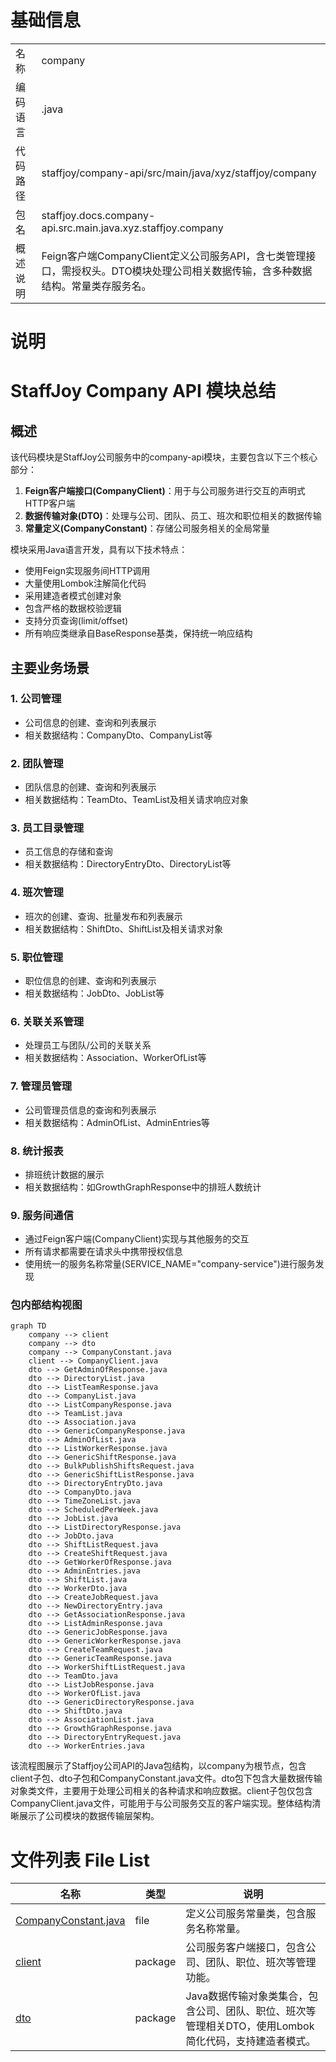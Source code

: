 # 基础信息

|      |      |
|------|------|
| 名称 | company |
| 编码语言 | .java |
| 代码路径 | staffjoy/company-api/src/main/java/xyz/staffjoy/company |
| 包名 | staffjoy.docs.company-api.src.main.java.xyz.staffjoy.company |
| 概述说明 | Feign客户端CompanyClient定义公司服务API，含七类管理接口，需授权头。DTO模块处理公司相关数据传输，含多种数据结构。常量类存服务名。 |

# 说明

# StaffJoy Company API 模块总结

## 概述

该代码模块是StaffJoy公司服务中的company-api模块，主要包含以下三个核心部分：

1. **Feign客户端接口(CompanyClient)**：用于与公司服务进行交互的声明式HTTP客户端
2. **数据传输对象(DTO)**：处理与公司、团队、员工、班次和职位相关的数据传输
3. **常量定义(CompanyConstant)**：存储公司服务相关的全局常量

模块采用Java语言开发，具有以下技术特点：
- 使用Feign实现服务间HTTP调用
- 大量使用Lombok注解简化代码
- 采用建造者模式创建对象
- 包含严格的数据校验逻辑
- 支持分页查询(limit/offset)
- 所有响应类继承自BaseResponse基类，保持统一响应结构

## 主要业务场景

### 1. 公司管理
- 公司信息的创建、查询和列表展示
- 相关数据结构：CompanyDto、CompanyList等

### 2. 团队管理
- 团队信息的创建、查询和列表展示
- 相关数据结构：TeamDto、TeamList及相关请求响应对象

### 3. 员工目录管理
- 员工信息的存储和查询
- 相关数据结构：DirectoryEntryDto、DirectoryList等

### 4. 班次管理
- 班次的创建、查询、批量发布和列表展示
- 相关数据结构：ShiftDto、ShiftList及相关请求对象

### 5. 职位管理
- 职位信息的创建、查询和列表展示
- 相关数据结构：JobDto、JobList等

### 6. 关联关系管理
- 处理员工与团队/公司的关联关系
- 相关数据结构：Association、WorkerOfList等

### 7. 管理员管理
- 公司管理员信息的查询和列表展示
- 相关数据结构：AdminOfList、AdminEntries等

### 8. 统计报表
- 排班统计数据的展示
- 相关数据结构：如GrowthGraphResponse中的排班人数统计

### 9. 服务间通信
- 通过Feign客户端(CompanyClient)实现与其他服务的交互
- 所有请求都需要在请求头中携带授权信息
- 使用统一的服务名称常量(SERVICE_NAME="company-service")进行服务发现


### 包内部结构视图

```mermaid
graph TD
    company --> client
    company --> dto
    company --> CompanyConstant.java
    client --> CompanyClient.java
    dto --> GetAdminOfResponse.java
    dto --> DirectoryList.java
    dto --> ListTeamResponse.java
    dto --> CompanyList.java
    dto --> ListCompanyResponse.java
    dto --> TeamList.java
    dto --> Association.java
    dto --> GenericCompanyResponse.java
    dto --> AdminOfList.java
    dto --> ListWorkerResponse.java
    dto --> GenericShiftResponse.java
    dto --> BulkPublishShiftsRequest.java
    dto --> GenericShiftListResponse.java
    dto --> DirectoryEntryDto.java
    dto --> CompanyDto.java
    dto --> TimeZoneList.java
    dto --> ScheduledPerWeek.java
    dto --> JobList.java
    dto --> ListDirectoryResponse.java
    dto --> JobDto.java
    dto --> ShiftListRequest.java
    dto --> CreateShiftRequest.java
    dto --> GetWorkerOfResponse.java
    dto --> AdminEntries.java
    dto --> ShiftList.java
    dto --> WorkerDto.java
    dto --> CreateJobRequest.java
    dto --> NewDirectoryEntry.java
    dto --> GetAssociationResponse.java
    dto --> ListAdminResponse.java
    dto --> GenericJobResponse.java
    dto --> GenericWorkerResponse.java
    dto --> CreateTeamRequest.java
    dto --> GenericTeamResponse.java
    dto --> WorkerShiftListRequest.java
    dto --> TeamDto.java
    dto --> ListJobResponse.java
    dto --> WorkerOfList.java
    dto --> GenericDirectoryResponse.java
    dto --> ShiftDto.java
    dto --> AssociationList.java
    dto --> GrowthGraphResponse.java
    dto --> DirectoryEntryRequest.java
    dto --> WorkerEntries.java
```

该流程图展示了Staffjoy公司API的Java包结构，以company为根节点，包含client子包、dto子包和CompanyConstant.java文件。dto包下包含大量数据传输对象类文件，主要用于处理公司相关的各种请求和响应数据。client子包仅包含CompanyClient.java文件，可能用于与公司服务交互的客户端实现。整体结构清晰展示了公司模块的数据传输层架构。

# 文件列表 File List

| 名称   | 类型  | 说明 |
|-------|------|-------------|
| [CompanyConstant.java](CompanyConstant.md) | file | 定义公司服务常量类，包含服务名称常量。 |
| [client](client/_module.md) | package | 公司服务客户端接口，包含公司、团队、职位、班次等管理功能。 |
| [dto](dto/_module.md) | package | Java数据传输对象类集合，包含公司、团队、职位、班次等管理相关DTO，使用Lombok简化代码，支持建造者模式。 |


